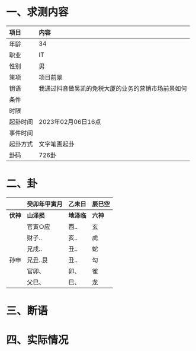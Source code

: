 # 一、求测内容
|项目|内容|
|:-|:-|
|年龄|34|
|职业|IT|
|性别|男|
|策项|项目前景|
|钥语|我通过抖音做吴凯的免税大厦的业务的营销市场前景如何|
|条件||
|时限||
|起卦时间|2023年02月06日16点|
|事件时间||
|起卦方式|文字笔画起卦|
|卦码|726卦|

# 二、卦
||癸卯年甲寅月|乙未日|辰巳空|
|:-|:-|:-|:-|
|**伏神**|**山泽损**|**地泽临**|**六神**|
||官寅○应|酉..|玄|
||财子..|亥..|虎|
||兄戌..|丑..|蛇|
|孙申|兄丑..艮|丑..|勾|
||官卯、|卯、|雀|
||父巳、|巳、|龙|


# 三、断语

# 四、实际情况
